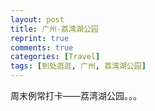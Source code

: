 ```yaml
---
layout: post
title: 广州-荔湾湖公园
reprint: true
comments: true
categories: [Travel]
tags: [到处逛逛, 广州, 荔湾湖公园]
---
```


周末例常打卡——荔湾湖公园。。。

<script>
    photos=[
        ["/images/2017-07-02/DSC06398.jpg", "荷花", "75%"],
        ["/images/2017-07-02/DSC06400.jpg", "湖1", "75%"],
        ["/images/2017-07-02/DSC06401.jpg", "湖2", "75%"],
        ["/images/2017-07-02/DSC06402.jpg", "湖3", "75%"],
        ["/images/2017-07-02/DSC06403.jpg", "亭1", "75%"],
        ["/images/2017-07-02/DSC06404.jpg", "亭2", "75%"],
        ["/images/2017-07-02/DSC06406.jpg", "亭3", "75%"],
        ["/images/2017-07-02/DSC06407.jpg", "湖4", "75%"],
        ["/images/2017-07-02/DSC06408.jpg", "亭4", "75%"],
        ["/images/2017-07-02/DSC06409.jpg", "亭5", "75%"],
        ["/images/2017-07-02/DSC06413.jpg", "花花草草", "75%"],
        ["/images/2017-07-02/DSC06414.jpg", "树1", "75%"],
        ["/images/2017-07-02/DSC06419.jpg", "树2", "75%"],
        ["/images/2017-07-02/DSC06421.jpg", "雨1", "75%"],
        ["/images/2017-07-02/DSC06424.jpg", "雨2", "75%"],
        ["/images/2017-07-02/DSC06431.jpg", "舞台", "75%"],
        ["/images/2017-07-02/DSC06434.jpg", "树-雨滴", "75%"],
        ["/images/2017-07-02/DSC06435.jpg", "庭院1", "75%"],
        ["/images/2017-07-02/DSC06436.jpg", "庭院2", "75%"],
        ["/images/2017-07-02/DSC06438.jpg", "桥面", "75%"],
        ["/images/2017-07-02/DSC06439.jpg", "树3", "75%"],
        ["/images/2017-07-02/DSC06440.jpg", "长廊1", "75%"],
        ["/images/2017-07-02/DSC06442.jpg", "长廊2", "75%"],
        ["/images/2017-07-02/DSC06444.jpg", "长廊3", "75%"],
        ["/images/2017-07-02/DSC06446.jpg", "立柱", "75%"]
    ];
    for (var i=0; i<photos.length; i++)
    {
        document.write("<figure><a href=\"" + photos[i][0] + "\" target=\"_blank\">")
        document.write("<img src=\"" + photos[i][0] + "\" alt=\"" + photos[i][1] + "\" width=\"" + photos[i][2] + "\">")
        document.write("</a></figure>")

        if (photos[i].length > 3)
            document.write(photos[i][3] + "<br><br>")
        else if (photos[i][1].length > 0)
            document.write(photos[i][1] + "<br><br>")
        else
            document.write("<br>")
    }
</script>
